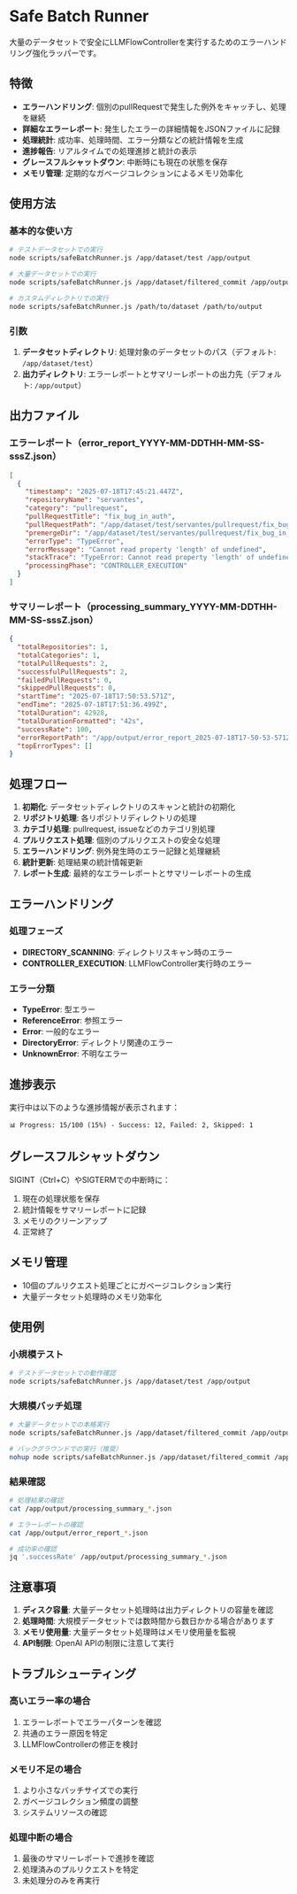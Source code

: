 # Safe Batch Runner

大量のデータセットで安全にLLMFlowControllerを実行するためのエラーハンドリング強化ラッパーです。

## 特徴

- **エラーハンドリング**: 個別のpullRequestで発生した例外をキャッチし、処理を継続
- **詳細なエラーレポート**: 発生したエラーの詳細情報をJSONファイルに記録
- **処理統計**: 成功率、処理時間、エラー分類などの統計情報を生成
- **進捗報告**: リアルタイムでの処理進捗と統計の表示
- **グレースフルシャットダウン**: 中断時にも現在の状態を保存
- **メモリ管理**: 定期的なガベージコレクションによるメモリ効率化

## 使用方法

### 基本的な使い方

```bash
# テストデータセットでの実行
node scripts/safeBatchRunner.js /app/dataset/test /app/output

# 大量データセットでの実行
node scripts/safeBatchRunner.js /app/dataset/filtered_commit /app/output

# カスタムディレクトリでの実行
node scripts/safeBatchRunner.js /path/to/dataset /path/to/output
```

### 引数

1. **データセットディレクトリ**: 処理対象のデータセットのパス（デフォルト: `/app/dataset/test`）
2. **出力ディレクトリ**: エラーレポートとサマリーレポートの出力先（デフォルト: `/app/output`）

## 出力ファイル

### エラーレポート（error_report_YYYY-MM-DDTHH-MM-SS-sssZ.json）

```json
[
  {
    "timestamp": "2025-07-18T17:45:21.447Z",
    "repositoryName": "servantes",
    "category": "pullrequest",
    "pullRequestTitle": "fix_bug_in_auth",
    "pullRequestPath": "/app/dataset/test/servantes/pullrequest/fix_bug_in_auth",
    "premergeDir": "/app/dataset/test/servantes/pullrequest/fix_bug_in_auth/premerge_42",
    "errorType": "TypeError",
    "errorMessage": "Cannot read property 'length' of undefined",
    "stackTrace": "TypeError: Cannot read property 'length' of undefined\n    at ...",
    "processingPhase": "CONTROLLER_EXECUTION"
  }
]
```

### サマリーレポート（processing_summary_YYYY-MM-DDTHH-MM-SS-sssZ.json）

```json
{
  "totalRepositories": 1,
  "totalCategories": 1,
  "totalPullRequests": 2,
  "successfulPullRequests": 2,
  "failedPullRequests": 0,
  "skippedPullRequests": 0,
  "startTime": "2025-07-18T17:50:53.571Z",
  "endTime": "2025-07-18T17:51:36.499Z",
  "totalDuration": 42928,
  "totalDurationFormatted": "42s",
  "successRate": 100,
  "errorReportPath": "/app/output/error_report_2025-07-18T17-50-53-571Z.json",
  "topErrorTypes": []
}
```

## 処理フロー

1. **初期化**: データセットディレクトリのスキャンと統計の初期化
2. **リポジトリ処理**: 各リポジトリディレクトリの処理
3. **カテゴリ処理**: pullrequest, issueなどのカテゴリ別処理
4. **プルリクエスト処理**: 個別のプルリクエストの安全な処理
5. **エラーハンドリング**: 例外発生時のエラー記録と処理継続
6. **統計更新**: 処理結果の統計情報更新
7. **レポート生成**: 最終的なエラーレポートとサマリーレポートの生成

## エラーハンドリング

### 処理フェーズ

- **DIRECTORY_SCANNING**: ディレクトリスキャン時のエラー
- **CONTROLLER_EXECUTION**: LLMFlowController実行時のエラー

### エラー分類

- **TypeError**: 型エラー
- **ReferenceError**: 参照エラー
- **Error**: 一般的なエラー
- **DirectoryError**: ディレクトリ関連のエラー
- **UnknownError**: 不明なエラー

## 進捗表示

実行中は以下のような進捗情報が表示されます：

```
📊 Progress: 15/100 (15%) - Success: 12, Failed: 2, Skipped: 1
```

## グレースフルシャットダウン

SIGINT（Ctrl+C）やSIGTERMでの中断時に：

1. 現在の処理状態を保存
2. 統計情報をサマリーレポートに記録
3. メモリのクリーンアップ
4. 正常終了

## メモリ管理

- 10個のプルリクエスト処理ごとにガベージコレクション実行
- 大量データセット処理時のメモリ効率化

## 使用例

### 小規模テスト

```bash
# テストデータセットでの動作確認
node scripts/safeBatchRunner.js /app/dataset/test /app/output
```

### 大規模バッチ処理

```bash
# 大量データセットでの本格実行
node scripts/safeBatchRunner.js /app/dataset/filtered_commit /app/output_large

# バックグラウンドでの実行（推奨）
nohup node scripts/safeBatchRunner.js /app/dataset/filtered_commit /app/output_large > batch_processing.log 2>&1 &
```

### 結果確認

```bash
# 処理結果の確認
cat /app/output/processing_summary_*.json

# エラーレポートの確認
cat /app/output/error_report_*.json

# 成功率の確認
jq '.successRate' /app/output/processing_summary_*.json
```

## 注意事項

1. **ディスク容量**: 大量データセット処理時は出力ディレクトリの容量を確認
2. **処理時間**: 大規模データセットでは数時間から数日かかる場合があります
3. **メモリ使用量**: 大量データセット処理時はメモリ使用量を監視
4. **API制限**: OpenAI APIの制限に注意して実行

## トラブルシューティング

### 高いエラー率の場合

1. エラーレポートでエラーパターンを確認
2. 共通のエラー原因を特定
3. LLMFlowControllerの修正を検討

### メモリ不足の場合

1. より小さなバッチサイズでの実行
2. ガベージコレクション頻度の調整
3. システムリソースの確認

### 処理中断の場合

1. 最後のサマリーレポートで進捗を確認
2. 処理済みのプルリクエストを特定
3. 未処理分のみを再実行
